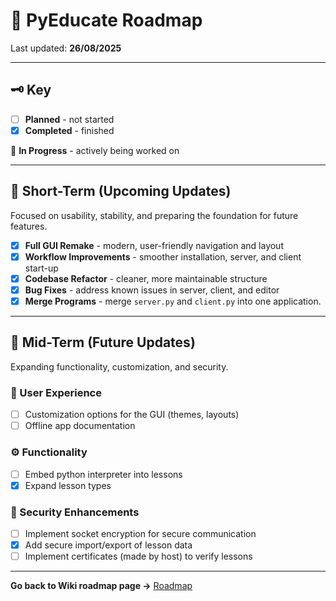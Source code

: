 # 📌 PyEducate Roadmap

Last updated: **26/08/2025**

---

## 🗝️ Key
- [ ] **Planned** - not started  
- [x] **Completed** - finished

🔄 **In Progress** - actively being worked on

---

## 🚀 Short-Term (Upcoming Updates)
Focused on usability, stability, and preparing the foundation for future features.

- [x] **Full GUI Remake** - modern, user-friendly navigation and layout
- [x] **Workflow Improvements** - smoother installation, server, and client start-up
- [x] **Codebase Refactor** - cleaner, more maintainable structure
- [x] **Bug Fixes** - address known issues in server, client, and editor
- [x] **Merge Programs** - merge `server.py` and `client.py` into one application.

---

## 🔮 Mid-Term (Future Updates)
Expanding functionality, customization, and security.

### 🎨 User Experience
- [ ] Customization options for the GUI (themes, layouts)
- [ ] Offline app documentation

### ⚙️ Functionality
- [ ] Embed python interpreter into lessons
- [x] Expand lesson types

### 🔐 Security Enhancements
- [ ] Implement socket encryption for secure communication
- [x] Add secure import/export of lesson data
- [ ] Implement certificates (made by host) to verify lessons

---

**Go back to Wiki roadmap page →** [Roadmap](https://github.com/shegue77/PyEducate/wiki/Roadmap)
